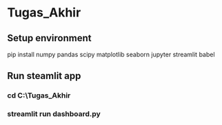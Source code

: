 # Tugas_Akhir
## Setup environment
pip install numpy pandas scipy matplotlib seaborn jupyter streamlit babel

## Run steamlit app
### cd C:\Tugas_Akhir
### streamlit run dashboard.py
